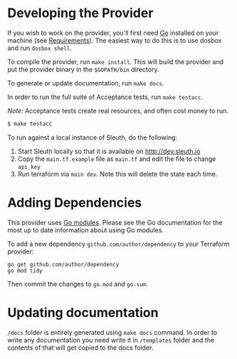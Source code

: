 # Developing the Provider

If you wish to work on the provider, you'll first need [Go](http://www.golang.org) installed on your machine (see [Requirements](../../README.md)).
The easiest way to do this is to use dosbox and run `dosbox shell`.

To compile the provider, run `make install`. This will build the provider and put the provider binary in the `$GOPATH/bin` directory.

To generate or update documentation, run `make docs`.

In order to run the full suite of Acceptance tests, run `make testacc`.

*Note:* Acceptance tests create real resources, and often cost money to run.

```sh
$ make testacc
```

To run against a local instance of Sleuth, do the following:
1. Start Sleuth locally so that it is available on http://dev.sleuth.io 
2. Copy the `main.tf.example` file as `main.tf` and edit the file to change `api_key`
3. Run terraform via `main dev`. Note this will delete the state each time.

# Adding Dependencies

This provider uses [Go modules](https://github.com/golang/go/wiki/Modules).
Please see the Go documentation for the most up to date information about using Go modules.

To add a new dependency `github.com/author/dependency` to your Terraform provider:

```
go get github.com/author/dependency
go mod tidy
```

Then commit the changes to `go.mod` and `go.sum`.

# Updating documentation

`/docs` folder is entirely generated using `make docs` command.
In order to write any documentation you need write it in `/templates` folder and the contents of that will get copied to the docs folder.
